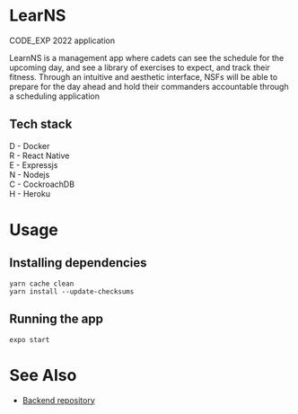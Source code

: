 # LearNS
CODE_EXP 2022 application

LearnNS is a management app where cadets can see the schedule for the upcoming day, and see a library of exercises to expect, and track their fitness. 
Through an intuitive and aesthetic interface, NSFs will be able to prepare for the day ahead and hold their commanders accountable through a scheduling application

## Tech stack
D - Docker  
R - React Native  
E - Expressjs  
N - Nodejs  
C - CockroachDB  
H - Heroku

# Usage
## Installing dependencies

```
yarn cache clean
yarn install --update-checksums
```

## Running the app
```
expo start
```

# See Also
- [Backend repository](https://github.com/Capseeyool/code-exp-2022-backend)
